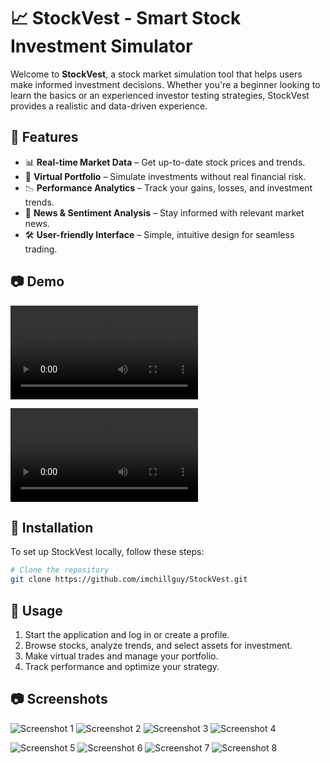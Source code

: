# 📈 StockVest - Smart Stock Investment Simulator

Welcome to **StockVest**, a stock market simulation tool that helps users make informed investment decisions. Whether you're a beginner looking to learn the basics or an experienced investor testing strategies, StockVest provides a realistic and data-driven experience.

## 🚀 Features
- 📊 **Real-time Market Data** – Get up-to-date stock prices and trends.
- 🏦 **Virtual Portfolio** – Simulate investments without real financial risk.
- 📉 **Performance Analytics** – Track your gains, losses, and investment trends.
- 📡 **News & Sentiment Analysis** – Stay informed with relevant market news.
- 🛠 **User-friendly Interface** – Simple, intuitive design for seamless trading.

## 📷 Demo

![Demo 1](./screenshots/stockvest-app-demo.mov)

![Demo 2](./screenshots/stockvest-registration-demo.mov)

## 📂 Installation
To set up StockVest locally, follow these steps:

```sh
# Clone the repository
git clone https://github.com/imchillguy/StockVest.git
```

## 🎯 Usage
1. Start the application and log in or create a profile.
2. Browse stocks, analyze trends, and select assets for investment.
3. Make virtual trades and manage your portfolio.
4. Track performance and optimize your strategy.

## 📷 Screenshots

![Screenshot 1](./screenshots/home_page.png) ![Screenshot 2](./screenshots/stocks_analysis.png) ![Screenshot 3](./screenshots/stocks_news.png) ![Screenshot 4](./screenshots/stocks_orderbbok.png)

![Screenshot 5](./screenshots/stocks_buy.png) ![Screenshot 6](./screenshots/transactions.png) ![Screenshot 7](./screenshots/watchlist.png) ![Screenshot 8](./screenshots/profile.png)